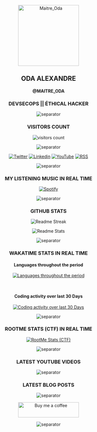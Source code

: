 <!-- AVATAR -->
<div align="center">

  <img src="https://avatars.githubusercontent.com/u/43296168?v=4" width="200" height="200" title="Maitre_Oda">

</div>

<!-- NAME ALIAS ACTIVITIES -->
<div align="center">

## ODA ALEXANDRE

#### @MAITRE_ODA

### DEVSECOPS || ÉTHICAL HACKER

![separator](https://user-images.githubusercontent.com/43296168/132062615-3b18c43a-fa5f-45f2-99c3-4b831cde910e.gif)

</div>

<!-- VISITORS COUNT -->
<div align="center">

### VISITORS COUNT

![visitors count](https://profile-counter.glitch.me/oda-alexandre/count.svg)

![separator](https://user-images.githubusercontent.com/43296168/132062615-3b18c43a-fa5f-45f2-99c3-4b831cde910e.gif)

</div>

<!-- SOCIAL NETWORKS -->
<div align="center">

[![Twitter](https://img.shields.io/badge/Twitter-116466?style=for-the-badge&logo=twitter&logoColor=white "Twitter")](https://twitter.com/intent/follow?screen_name=alexandreoda)
[![Linkedin](https://img.shields.io/badge/Linkedin-116466?style=for-the-badge&logo=Linkedin&logoColor=white "Linkedin")](https://www.linkedin.com/signup/public-profile-join?vieweeVanityName=oda-alexandre&trk=public_profile_top-card-primary-button-join-to-connect)
[![YouTube](https://img.shields.io/badge/YouTube-116466?style=for-the-badge&logo=YouTube&logoColor=white "YouTube")](https://www.youtube.com/channel/UCELtTOkvfaLoZzUWZ6zywJQ/?sub_confirmation=1)
[![RSS](https://img.shields.io/badge/RSS-116466?style=for-the-badge&logo=RSS&logoColor=white "RSS")](https://www.oda-alexandre.com/blog)

![separator](https://user-images.githubusercontent.com/43296168/132062615-3b18c43a-fa5f-45f2-99c3-4b831cde910e.gif)

</div>

<!-- SPOTIFY MUSIC -->
<div align="center">

### MY LISTENING MUSIC IN REAL TIME

[![Spotify](https://spotify-readme-maitre-oda.vercel.app/api/spotify "Spotify")](https://open.spotify.com/user/11180412955)

![separator](https://user-images.githubusercontent.com/43296168/132062615-3b18c43a-fa5f-45f2-99c3-4b831cde910e.gif)

</div>

<!-- GITHUB STATS -->
<div align="center">

### GITHUB STATS

<div>

![Readme Streak](https://github-readme-streak-stats.herokuapp.com?user=oda-alexandre&theme=dark&hide_border=true&stroke=116466&ring=116466&fire=116466&currStreakLabel=FFFFFF&layout=compact "Readme Streak")

![Readme Stats](https://github-readme-stats.vercel.app/api?username=oda-alexandre&show_icons=true&hide_border=true&title_color=116466&theme=dark&layout=compact&include_all_commits=true&icon_color=116466&hide_title=true "Readme Stats")

![separator](https://user-images.githubusercontent.com/43296168/132062615-3b18c43a-fa5f-45f2-99c3-4b831cde910e.gif)

</div>

<!-- WAKATIME STATS -->
<div align="center">

### WAKATIME STATS IN REAL TIME

#### Languages throughout the period

[![Languages throughout the period](https://wakatime.com/share/@maitre_oda/0701c02b-f687-4d6b-a913-2825fc2b4f83.svg "Languages throughout the period")](https://wakatime.com/@maitre_oda)

<br>

#### Coding activity over last 30 Days

[![Coding activity over last 30 Days](https://wakatime.com/share/@maitre_oda/a11eda34-a288-4229-88de-2a883689cf4a.svg "Coding activity over last 30 Days")](https://wakatime.com/@maitre_oda)

![separator](https://user-images.githubusercontent.com/43296168/132062615-3b18c43a-fa5f-45f2-99c3-4b831cde910e.gif)

</div>

<!-- ROOTME STATS -->
### ROOTME STATS (CTF) IN REAL TIME

<div>

[![RootMe Stats (CTF)](https://root-me-badge.cloud.duboc.xyz/storage_clients/7b6190456376908ae5f1691d8ae53d7d/static_badge_dark.png "RootMe Stats (CTF)")](https://www.root-me.org/maitreoda?inc=statistiques)

![separator](https://user-images.githubusercontent.com/43296168/132062615-3b18c43a-fa5f-45f2-99c3-4b831cde910e.gif)

</div>

<!-- LATEST YOUTUBE VIDEOS -->
<div align="center">

### LATEST YOUTUBE VIDEOS

<!-- YOUTUBE:START -->
<!-- YOUTUBE:END -->

![separator](https://user-images.githubusercontent.com/43296168/132062615-3b18c43a-fa5f-45f2-99c3-4b831cde910e.gif)

</div>

<!-- LATEST BLOG POSTS -->
<div align="center">

### LATEST BLOG POSTS

<!-- BLOG-POST:START -->
<!-- BLOG-POST:END -->

![separator](https://user-images.githubusercontent.com/43296168/132062615-3b18c43a-fa5f-45f2-99c3-4b831cde910e.gif)

</div>

<!-- BUY ME A COFFEE -->
<div align="center">

<a href="https://www.buymeacoffee.com/maitreoda"> <img src="https://cdn.buymeacoffee.com/buttons/v2/default-black.png" title="Buy me a coffee" height="50" width="200"></a>

![separator](https://user-images.githubusercontent.com/43296168/132062615-3b18c43a-fa5f-45f2-99c3-4b831cde910e.gif)

</div>
